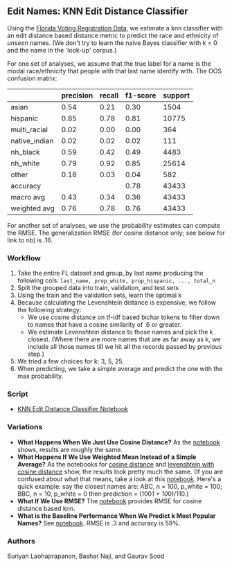 ## Edit Names: KNN Edit Distance Classifier

Using the [Florida Voting Registration Data](https://dataverse.harvard.edu/dataset.xhtml?persistentId=doi:10.7910/DVN/UBIG3F), we estimate a knn classifier with an edit distance based distance metric to predict the race and ethnicity of *unseen* names. (We don't try to learn the naive Bayes classifier with k = 0 and the name in the 'look-up' corpus.) 

For one set of analyses, we assume that the true label for a name is the modal race/ethnicity that people with that last name identify with. The OOS confusion matrix:

|               | precision | recall | f1-score | support |
|---------------|-----------|--------|----------|---------|
| asian         | 0.54      | 0.21   | 0.30     | 1504    |
| hispanic      | 0.85      | 0.78   | 0.81     | 10775   |
| multi_racial  | 0.02      | 0.00   | 0.00     | 364     |
| native_indian | 0.02      | 0.02   | 0.02     | 111     |
| nh_black      | 0.59      | 0.42   | 0.49     | 4483    |
| nh_white      | 0.79      | 0.92   | 0.85     | 25614   |
| other         | 0.18      | 0.03   | 0.04     | 582     |
| accuracy      |           |        | 0.78     | 43433   | 
| macro avg     | 0.43      | 0.34   | 0.36     | 43433   |
| weighted avg  | 0.76      | 0.78   | 0.76     | 43433   |

For another set of analyses, we use the probability estimates can compute the RMSE. The generalization RMSE (for cosine distance only; see below for link to nb) is .16.

### Workflow

1. Take the entire FL dataset and group_by last name producing the following cols: `last_name, prop_white, prop_hispanic, ..., total_n`
2. Split the grouped data into train, validation, and test sets
3. Using the train and the validation sets, learn the optimal k
4. Because calculating the Levenshtein distance is expensive, we follow the following strategy:
	* We use cosine distance on tf-idf based bichar tokens to filter down to names that have a cosine similarity of .6 or greater.
	* We estimate Levenshtein distance to those names and pick the k closest. (Where there are more names that are as far away as k, we include all those names till we hit all the records passed by previous step.)  
5. We tried a few choices for k: 3, 5, 25.
6. When predicting, we take a simple average and predict the one with the max probability. 

### Script

* [KNN Edit Distance Classifier Notebook](notebooks/knn_cosine_levenshtein_threadpool.ipynb)

### Variations

* **What Happens When We Just Use Cosine Distance?** As the [notebook](notebooks/knn_cosine_threadpool.ipynb) shows, results are roughly the same.
* **What Happens If We Use Weighted Mean Instead of a Simple Average?** As the notebooks for [cosine distance](notebooks/knn_cosine_threadpool_with_weighted_mean.ipynb) and [levenshtein with cosine distance](notebooks/knn_cosine_levenshtein_threadpool_with_weighted_mean.ipynb) show, the results look pretty much the same. (If you are confused about what that means, take a look at this [notebook](notebooks/compare_simple_weighted_mean.ipynb). Here's a quick example: say the closest names are: ABC, n = 100, p_white = 100; BBC, n = 10, p_white = 0 then prediction = (100*1 + 10*0)/110.)
* **What If We Use RMSE?** The [notebook](notebooks/knn_cosine_threadpool_rmse.ipynb) provides RMSE for cosine distance based knn.
* **What is the Baseline Performance When We Predict k Most Popular Names?** See [notebook](notebooks/knn_popular_names.ipynb). RMSE is .3 and accuracy is 59%.

### Authors

Suriyan Laohaprapanon, Bashar Naji, and Gaurav Sood

